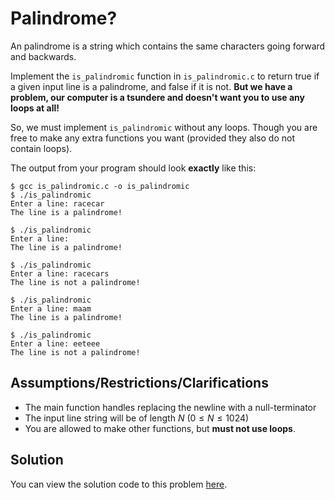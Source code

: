 # Palindrome?

An palindrome is a string which contains the same characters going forward and backwards.

Implement the `is_palindromic` function in `is_palindromic.c` to return true if a given input line is a palindrome, and false if it is not.
**But we have a problem, our computer is a tsundere and doesn't want you to use any loops at all!**

So, we must implement `is_palindromic` without any loops. Though you are free to make any extra functions you want (provided they also do not contain loops).

The output from your program should look **exactly** like this:

```bash:~/2521-fundamentals/palindrome
$ gcc is_palindromic.c -o is_palindromic
$ ./is_palindromic
Enter a line: racecar
The line is a palindrome!
```

```bash:~/2521-fundamentals/palindrome
$ ./is_palindromic
Enter a line: 
The line is a palindrome!
```

```bash:~/2521-fundamentals/palindrome
$ ./is_palindromic
Enter a line: racecars
The line is not a palindrome!
```

```bash:~/2521-fundamentals/palindrome
$ ./is_palindromic
Enter a line: maam
The line is a palindrome!
```

```bash:~/2521-fundamentals/palindrome
$ ./is_palindromic
Enter a line: eeteee
The line is not a palindrome!
```

## Assumptions/Restrictions/Clarifications

- The main function handles replacing the newline with a null-terminator
- The input line string will be of length $N$ ($0 ≤ N ≤ 1024$)
- You are allowed to make other functions, but **must not use loops**.
## Solution

You can view the solution code to this problem [here](https://github.com/Allynixtor/comp2521-fundamentals-23T3/blob/main/problems/palindrome/solution.c).
